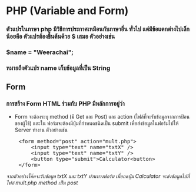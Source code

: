 # PHP (Variable and Form)
### ตัวแปรในภาษา php มีวิธีการประกาศเหมือนกับภาษาอื่น ทั่วไป แต่มีข้อแตกต่างไปเล็กน้อยคือ ตัวแปรต้องขึ้นต้นด้วย $ เสมอ ตัวอย่างเช่น 

### $name = "Weerachai"; 
### หมายถึงตัวแปร name เก็บข้อมูลที่เป็น String


## Form
### การสร้าง Form HTML ร่วมกับ PHP มีหลักการอยู่ว่า
* Form จะต้องระบุ method (มี Get และ Post) และ action (ไฟล์ที่จะรับข้อมูลจากการป้อนของผู้ใช้) และใน ฟอร์มจะต้องมีปุ่มที่กำหนดชนิดเป็น submit เพื่อส่งข้อมูลในฟอร์มไปให้ Server ทำงาน ตัวอย่างเช่น 
<pre>
    &lt;form method="post" action="mult.php"&gt;
        &lt;input type="text" name="txtX" /&gt;
        &lt;input type="text" name="txtY" /&gt;
        &lt;button type="submit"&gt;Calculator&lt;button&gt;
    &lt;/form&gt;
</pre>
<i>จากตัวอย่างโค๊ดจะรับข้อมูล txtX และ txtY ผ่านทางฟอร์ม เมื่อกดปุ่ม Calculator จะส่งข้อมูลไปที่ไฟล์ mult.php method เป็น post</i>